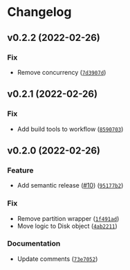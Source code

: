 # Changelog

<!--next-version-placeholder-->

## v0.2.2 (2022-02-26)
### Fix
* Remove concurrency ([`7d3907d`](https://github.com/swysocki/gpt-image/commit/7d3907d604752c9bb3cee2d67e88d8bbaed37be9))

## v0.2.1 (2022-02-26)
### Fix
* Add build tools to workflow ([`8590703`](https://github.com/swysocki/gpt-image/commit/859070354c00e7393d1d62892832f43fd184be37))

## v0.2.0 (2022-02-26)
### Feature
* Add semantic release ([#10](https://github.com/swysocki/gpt-image/issues/10)) ([`95177b2`](https://github.com/swysocki/gpt-image/commit/95177b21d1d45cb8bde0b736e332fb6452d3ddae))

### Fix
* Remove partition wrapper ([`1f491ad`](https://github.com/swysocki/gpt-image/commit/1f491ad72c05c56094c7ea84b0888d34ffd3a546))
* Move logic to Disk object ([`4ab2211`](https://github.com/swysocki/gpt-image/commit/4ab2211a55beb23ce0f148a1a52387efe11fbd9d))

### Documentation
* Update comments ([`73e7052`](https://github.com/swysocki/gpt-image/commit/73e705213b4fb1144bb8ce92c6d895e7e7be6d4a))
